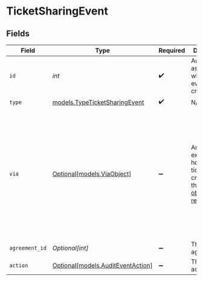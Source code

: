 # TicketSharingEvent


## Fields

| Field                                                                                                                                            | Type                                                                                                                                             | Required                                                                                                                                         | Description                                                                                                                                      | Example                                                                                                                                          |
| ------------------------------------------------------------------------------------------------------------------------------------------------ | ------------------------------------------------------------------------------------------------------------------------------------------------ | ------------------------------------------------------------------------------------------------------------------------------------------------ | ------------------------------------------------------------------------------------------------------------------------------------------------ | ------------------------------------------------------------------------------------------------------------------------------------------------ |
| `id`                                                                                                                                             | *int*                                                                                                                                            | :heavy_check_mark:                                                                                                                               | Automatically assigned when the event is created                                                                                                 |                                                                                                                                                  |
| `type`                                                                                                                                           | [models.TypeTicketSharingEvent](../models/typeticketsharingevent.md)                                                                             | :heavy_check_mark:                                                                                                                               | N/A                                                                                                                                              |                                                                                                                                                  |
| `via`                                                                                                                                            | [Optional[models.ViaObject]](../models/viaobject.md)                                                                                             | :heavy_minus_sign:                                                                                                                               | An object explaining how the ticket was created. See the [Via object reference](/documentation/ticketing/reference-guides/via-object-reference)<br/> | {<br/>"channel": "rule",<br/>"source": {<br/>"from": {<br/>"id": 22472716,<br/>"title": "Assign to first responder"<br/>},<br/>"rel": "trigger",<br/>"to": {}<br/>}<br/>} |
| `agreement_id`                                                                                                                                   | *Optional[int]*                                                                                                                                  | :heavy_minus_sign:                                                                                                                               | The sharing agreement id                                                                                                                         |                                                                                                                                                  |
| `action`                                                                                                                                         | [Optional[models.AuditEventAction]](../models/auditeventaction.md)                                                                               | :heavy_minus_sign:                                                                                                                               | The sharing action                                                                                                                               |                                                                                                                                                  |